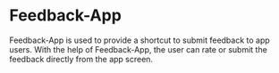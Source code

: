# Feedback-App
Feedback-App is used to provide a shortcut to submit feedback to app users. With the help of Feedback-App, the user can rate or submit the feedback directly from the app screen.
